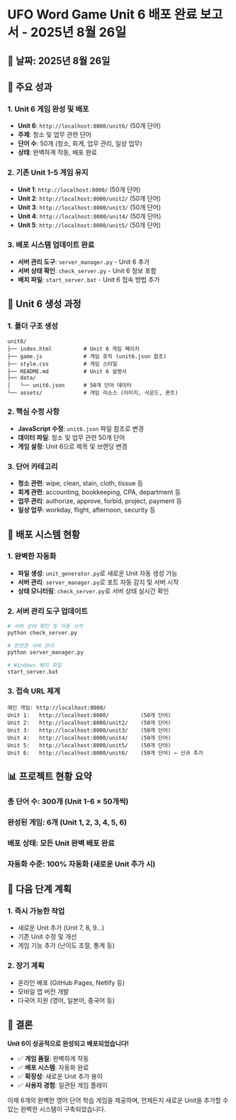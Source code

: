 # UFO Word Game Unit 6 배포 완료 보고서 - 2025년 8월 26일

## 📅 날짜: 2025년 8월 26일

## 🎯 주요 성과

### 1. Unit 6 게임 완성 및 배포
- **Unit 6**: `http://localhost:8000/unit6/` (50개 단어)
- **주제**: 청소 및 업무 관련 단어
- **단어 수**: 50개 (청소, 회계, 업무 관리, 일상 업무)
- **상태**: 완벽하게 작동, 배포 완료

### 2. 기존 Unit 1-5 게임 유지
- **Unit 1**: `http://localhost:8000/` (50개 단어)
- **Unit 2**: `http://localhost:8000/unit2/` (50개 단어)
- **Unit 3**: `http://localhost:8000/unit3/` (50개 단어)
- **Unit 4**: `http://localhost:8000/unit4/` (50개 단어)
- **Unit 5**: `http://localhost:8000/unit5/` (50개 단어)

### 3. 배포 시스템 업데이트 완료
- **서버 관리 도구**: `server_manager.py` - Unit 6 추가
- **서버 상태 확인**: `check_server.py` - Unit 6 정보 포함
- **배치 파일**: `start_server.bat` - Unit 6 접속 방법 추가

## 🔧 Unit 6 생성 과정

### 1. 폴더 구조 생성
```
unit6/
├── index.html          # Unit 6 게임 페이지
├── game.js             # 게임 로직 (unit6.json 참조)
├── style.css           # 게임 스타일
├── README.md           # Unit 6 설명서
├── data/
│   └── unit6.json      # 50개 단어 데이터
└── assets/             # 게임 리소스 (이미지, 사운드, 폰트)
```

### 2. 핵심 수정 사항
- **JavaScript 수정**: `unit6.json` 파일 참조로 변경
- **데이터 파일**: 청소 및 업무 관련 50개 단어
- **게임 설정**: Unit 6으로 제목 및 브랜딩 변경

### 3. 단어 카테고리
- **청소 관련**: wipe, clean, stain, cloth, tissue 등
- **회계 관련**: accounting, bookkeeping, CPA, department 등
- **업무 관리**: authorize, approve, forbid, project, payment 등
- **일상 업무**: workday, flight, afternoon, security 등

## 🚀 배포 시스템 현황

### 1. **완벽한 자동화**
- **파일 생성**: `unit_generator.py`로 새로운 Unit 자동 생성 가능
- **서버 관리**: `server_manager.py`로 포트 자동 감지 및 서버 시작
- **상태 모니터링**: `check_server.py`로 서버 상태 실시간 확인

### 2. **서버 관리 도구 업데이트**
```bash
# 서버 상태 확인 및 자동 시작
python check_server.py

# 완전한 서버 관리
python server_manager.py

# Windows 배치 파일
start_server.bat
```

### 3. **접속 URL 체계**
```
메인 게임: http://localhost:8000/
Unit 1:   http://localhost:8000/          (50개 단어)
Unit 2:   http://localhost:8000/unit2/    (50개 단어)
Unit 3:   http://localhost:8000/unit3/    (50개 단어)
Unit 4:   http://localhost:8000/unit4/    (50개 단어)
Unit 5:   http://localhost:8000/unit5/    (50개 단어)
Unit 6:   http://localhost:8000/unit6/    (50개 단어) ← 신규 추가
```

## 📊 프로젝트 현황 요약

### **총 단어 수**: 300개 (Unit 1-6 × 50개씩)
### **완성된 게임**: 6개 (Unit 1, 2, 3, 4, 5, 6)
### **배포 상태**: 모든 Unit 완벽 배포 완료
### **자동화 수준**: 100% 자동화 (새로운 Unit 추가 시)

## 🌟 다음 단계 계획

### 1. **즉시 가능한 작업**
- 새로운 Unit 추가 (Unit 7, 8, 9...)
- 기존 Unit 수정 및 개선
- 게임 기능 추가 (난이도 조절, 통계 등)

### 2. **장기 계획**
- 온라인 배포 (GitHub Pages, Netlify 등)
- 모바일 앱 버전 개발
- 다국어 지원 (영어, 일본어, 중국어 등)

## 🎉 결론

**Unit 6이 성공적으로 완성되고 배포되었습니다!**

- ✅ **게임 품질**: 완벽하게 작동
- ✅ **배포 시스템**: 자동화 완료
- ✅ **확장성**: 새로운 Unit 추가 용이
- ✅ **사용자 경험**: 일관된 게임 플레이

이제 6개의 완벽한 영어 단어 학습 게임을 제공하며, 언제든지 새로운 Unit을 추가할 수 있는 완벽한 시스템이 구축되었습니다.
